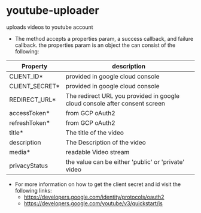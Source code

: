 # youtube-uploader
uploads videos to youtube account

- The method accepts a properties param, a success callback, and failure callback. the properties param is an object the can consist of the following:

| Property       | description                                                                |
|----------------|----------------------------------------------------------------------------|
| CLIENT_ID*     | provided in google cloud console                                           |
| CLIENT_SECRET* | provided in google cloud console                                           |
| REDIRECT_URL*  | The redirect URL you provided in google cloud console after consent screen |
| accessToken*   | from GCP oAuth2                                                            |
| refreshToken*  | from GCP oAuth2                                                            |
| title*         | The title of the video                                                     |
| description    | The Description of the video                                               |
| media*         | readable Video stream                                                      |
| privacyStatus  | the value can be either 'public' or 'private' video                        |


- For more information on how to get the client secret and id visit the following links:
    - https://developers.google.com/identity/protocols/oauth2
    - https://developers.google.com/youtube/v3/quickstart/js